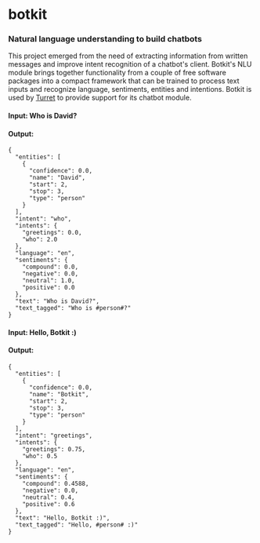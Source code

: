 # botkit
### Natural language understanding to build chatbots

This project emerged from the need of extracting information from written messages and improve intent recognition of a chatbot's client. Botkit's NLU module brings together functionality from a couple of free software packages into a compact framework that can be trained to process text inputs and recognize language, sentiments, entities and intentions. Botkit is used by [Turret](https://github.com/cosmonautd/Turret) to provide support for its chatbot module.

#### Input: Who is David?

#### Output:
```
{
  "entities": [
    {
      "confidence": 0.0,
      "name": "David",
      "start": 2,
      "stop": 3,
      "type": "person"
    }
  ],
  "intent": "who",
  "intents": {
    "greetings": 0.0,
    "who": 2.0
  },
  "language": "en",
  "sentiments": {
    "compound": 0.0,
    "negative": 0.0,
    "neutral": 1.0,
    "positive": 0.0
  },
  "text": "Who is David?",
  "text_tagged": "Who is #person#?"
}
```

#### Input: Hello, Botkit :)

#### Output:
```
{
  "entities": [
    {
      "confidence": 0.0,
      "name": "Botkit",
      "start": 2,
      "stop": 3,
      "type": "person"
    }
  ],
  "intent": "greetings",
  "intents": {
    "greetings": 0.75,
    "who": 0.5
  },
  "language": "en",
  "sentiments": {
    "compound": 0.4588,
    "negative": 0.0,
    "neutral": 0.4,
    "positive": 0.6
  },
  "text": "Hello, Botkit :)",
  "text_tagged": "Hello, #person# :)"
}
```
